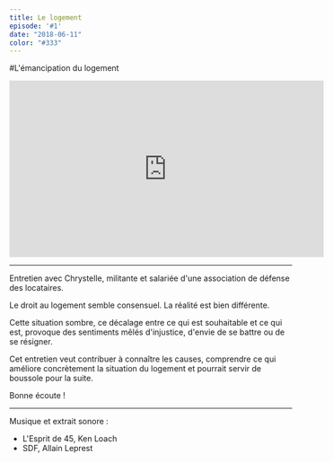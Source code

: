 ```yaml
---
title: Le logement
episode: '#1'
date: "2018-06-11"
color: "#333"
---
```


#L'émancipation du logement

<iframe width="560" height="315" src="https://www.youtube.com/embed/Nm6PVFgTagw?rel=0&amp;showinfo=0" frameborder="0" allow="autoplay; encrypted-media" allowfullscreen></iframe>

---

Entretien avec Chrystelle, militante et salariée d'une association de défense des locataires. 

Le droit au logement semble consensuel.
La réalité est bien différente.

Cette situation sombre, ce décalage entre ce qui est souhaitable et ce qui est, provoque des sentiments mêlés d'injustice, d'envie de se battre ou de se résigner.

Cet entretien veut contribuer à connaître les causes, comprendre ce qui améliore concrètement la situation du logement et pourrait servir de boussole pour la suite.

Bonne écoute !

---

Musique et extrait sonore :
- L'Esprit de 45, Ken Loach
- SDF, Allain Leprest
